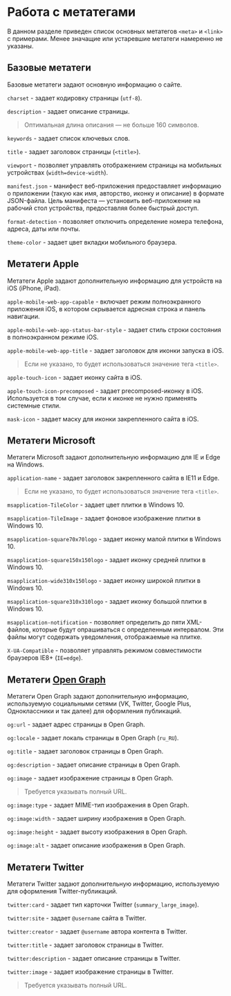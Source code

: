 # Работа с метатегами

В данном разделе приведен список основных метатегов `<meta>` и `<link>` с примерами.
Менее значащие или устаревшие метатеги намеренно не указаны.

## Базовые метатеги

Базовые метатеги задают основную информацию о сайте.

`charset` - задает кодировку страницы (`utf-8`).

`description` - задает описание страницы.

> Оптимальная длина описания — не больше 160 символов.

`keywords` - задает список ключевых слов.

`title` - задает заголовок страницы (`<title>`).

`viewport` - позволяет управлять отображением страницы на мобильных устройствах (`width=device-width`).

`manifest.json` - манифест веб-приложения предоставляет информацию о приложении (такую как имя, авторство, иконку и описание) в формате JSON-файла.
Цель манифеста — установить веб-приложение на рабочий стол устройства, предоставляя более быстрый доступ.

`format-detection` - позволяет отключить определение номера телефона, адреса, даты или почты.

`theme-color` - задает цвет вкладки мобильного браузера.

## Метатеги Apple

Метатеги Apple задают дополнительную информацию для устройств на iOS (iPhone, iPad).

`apple-mobile-web-app-capable` - включает режим полноэкранного приложения iOS, в котором скрывается адресная строка и панель навигации.

`apple-mobile-web-app-status-bar-style` - задает стиль строки состояния в полноэкранном режиме iOS.

`apple-mobile-web-app-title` - задает заголовок для иконки запуска в iOS.

> Если не указано, то будет использоваться значение тега `<title>`.

`apple-touch-icon` - задает иконку сайта в iOS.

`apple-touch-icon-precomposed` - задает precomposed-иконку в iOS. Используется в том случае, если к иконке не нужно применять системные стили.

`mask-icon` - задает маску для иконки закрепленного сайта в iOS.

## Метатеги Microsoft

Метатеги Microsoft задают дополнительную информацию для IE и Edge на Windows.

`application-name` - задает заголовок закрепленного сайта в IE11 и Edge.

> Если не указано, то будет использоваться значение тега `<title>`.

`msapplication-TileColor` - задает цвет плитки в Windows 10.

`msapplication-TileImage` - задает фоновое изображение плитки в Windows 10.

`msapplication-square70x70logo` - задает иконку малой плитки в Windows 10.

`msapplication-square150x150logo` - задает иконку средней плитки в Windows 10.

`msapplication-wide310x150logo` - задает иконку широкой плитки в Windows 10.

`msapplication-square310x310logo` - задает иконку большой плитки в Windows 10.

`msapplication-notification` - позволяет определить до пяти XML-файлов, которые будут опрашиваться с определенным интервалом. Эти файлы могут содержать уведомления, отображаемые на плитке.

`X-UA-Compatible` - позволяет управлять режимом совместимости браузеров IE8+ (`IE=edge`).

## Метатеги [Open Graph](http://ogp.me/)

Метатеги Open Graph задают дополнительную информацию, используемую социальными сетями (VK, Twitter, Google Plus, Одноклассники и так далее) для оформления публикаций.

`og:url` - задает адрес страницы в Open Graph.

`og:locale` - задает локаль страницы в Open Graph (`ru_RU`).

`og:title` - задает заголовок страницы в Open Graph.

`og:description` - задает описание страницы в Open Graph.

`og:image` - задает изображение страницы в Open Graph.

> Требуется указывать полный URL.

`og:image:type` - задает MIME-тип изображения в Open Graph.

`og:image:width` - задает ширину изображения в Open Graph.

`og:image:height` - задает высоту изображения в Open Graph.

`og:image:alt` - задает описание изображения в Open Graph.

## Метатеги Twitter

Метатеги Twitter задают дополнительную информацию, используемую для оформления Twitter-публикаций.

`twitter:card` - задает тип карточки Twitter (`summary_large_image`).

`twitter:site` - задает `@username` сайта в Twitter.

`twitter:creator` - задает `@username` автора контента в Twitter.

`twitter:title` - задает заголовок страницы в Twitter.

`twitter:description` - задает описание страницы в Twitter.

`twitter:image` - задает изображение страницы в Twitter.

> Требуется указывать полный URL.
